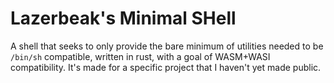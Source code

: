 # Lazerbeak's Minimal SHell

A shell that seeks to only provide the bare minimum of utilities needed to be `/bin/sh` compatible, written in rust, with a goal of WASM+WASI compatibility. It's made for a specific project that I haven't yet made public.
